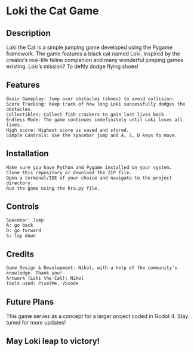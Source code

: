 # Loki the Cat Game

## Description

Loki the Cat is a simple jumping game developed using the Pygame framework. The game features a black cat named Loki, inspired by the creator’s real-life feline companion and many wonderful jumping games existing. Loki’s mission? To deftly dodge flying shoes!

## Features

    Basic Gameplay: Jump over obstacles (shoes) to avoid collision.
    Score Tracking: Keep track of how long Loki successfully dodges the obstacles.
    Collectibles: Collect fish crackers to gain lost lives back. 
    Endless Mode: The game continues indefinitely until Loki loses all lives.
    High score: Highest score is saved and stored.
    Simple Controls: Use the spacebar jump and A, S, D keys to move. 

## Installation

    Make sure you have Python and Pygame installed on your system.
    Clone this repository or download the ZIP file.
    Open a terminal/IDE of your choice and navigate to the project directory.
    Run the game using the hra.py file.
    
## Controls
    Spacebar: Jump
    A: go back
    D: go forward
    S: lay down

## Credits

    Game Design & Development: Nikol, with a help of the community's knowledge. Thank you!
    Artwork (Loki the Cat): Nikol
    Tools used: PixelMe, VScode
  
## Future Plans

This game serves as a concept for a larger project coded in Godot 4. Stay tuned for more updates!
## May Loki leap to victory!
